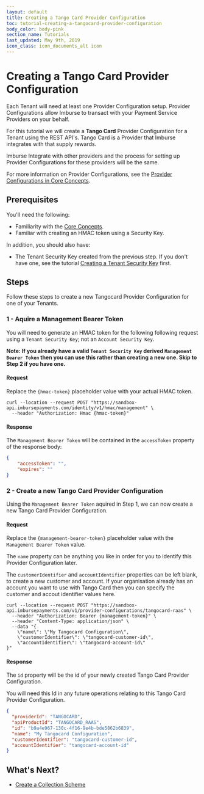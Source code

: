 ```yaml
---
layout: default
title: Creating a Tango Card Provider Configuration
toc: tutorial-creating-a-tangocard-provider-configuration
body_color: body-pink
section_name: Tutorials
last_updated: May 9th, 2019
icon_class: icon_documents_alt icon
---
```

# Creating a Tango Card Provider Configuration
Each Tenant will need at least one Provider Configuration setup. Provider Configurations allow Imburse to transact with your Payment Service Providers on your behalf.

For this tutorial we will create a **Tango Card** Provider Configuration for a Tenant using the REST API's. Tango Card is a Provider that Imburse integrates with that supply rewards.

Imburse Integrate with other providers and the process for setting up Provider Configurations for these providers will be the same.

For more information on Provider Configurations, see the [Provider Configurations in Core Concepts](/pages/guides/core-concepts/#provider-configurations).

## Prerequisites

You'll need the following:

- Familiarity with the [Core Concepts](/pages/guides/core-concepts).
- Familiar with creating an HMAC token using a Security Key.

In addition, you should also have:
- The Tenant Security Key created from the previous step. If you don't have one, see the tutorial [Creating a Tenant Security Key](/pages/tutorials/creating-a-tenant-security-key) first.

## Steps
Follow these steps to create a new Tangocard Provider Configuration for one of your Tenants.

### 1 - Aquire a Management Bearer Token
You will need to generate an HMAC token for the following following request using a `Tenant Security Key`; not an `Account Security Key`.

**Note: If you already have a valid `Tenant Security Key` derived `Management Bearer Token` then you can use this rather than creating a new one. Skip to Step 2 if you have one.**


#### Request
Replace the `{hmac-token}` placeholder value with your actual HMAC token.

```curl
curl --location --request POST "https://sandbox-api.imbursepayments.com/identity/v1/hmac/management" \
  --header "Authorization: Hmac {hmac-token}"
```

#### Response
The `Management Bearer Token` will be contained in the `accessToken` property of the response body:

```json
{
    "accessToken": "",
    "expires": ""
}
```


### 2 - Create a new Tango Card Provider Configuration
Using the `Management Bearer Token` aquired in Step 1, we can now create a new Tango Card Provider Configuration.


#### Request
Replace the `{management-bearer-token}` placeholder value with the `Management Bearer Token` value.

The `name` property can be anything you like in order for you to identify this Provider Configuration later.

The `customerIdentifier` and `accountIdentifier` properties can be left blank, to create a new customer and account.
If your organisation already has an account you want to use with Tango Card then you can specify the customer and accout identifier values here.

```curl
curl --location --request POST "https://sandbox-api.imbursepayments.com/v1/provider-configurations/tangocard-raas" \
  --header "Authorization: Bearer {management-token}" \
  --header "Content-Type: application/json" \
  --data "{
    \"name\": \"My Tangocard Configuration\",
    \"customerIdentifier\": \"tangocard-customer-id\",
    \"accountIdentifier\": \"tangocard-account-id\"
}"
```

#### Response
The `id` property will be the id of your newly created Tango Card Provider Configuration.

You will need this Id in any future operations relating to this Tango Card Provider Configuration.

```json
{
  "providerId": "TANGOCARD",
  "apiProductId": "TANGOCARD_RAAS",
  "id": "b9a4e967-130c-4f16-9e4b-bde5862b6839",
  "name": "My Tangocard Configuration",
  "customerIdentifier": "tangocard-customer-id",
  "accountIdentifier": "tangocard-account-id"
}
```

## What's Next?

- [Create a Collection Scheme](/pages/tutorials/creating-a-collection-scheme)





